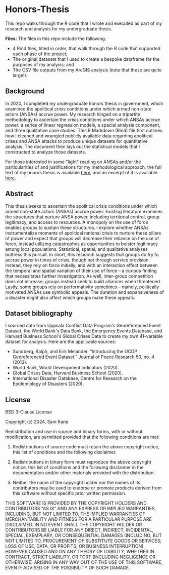 # Honors-Thesis
This repo walks through the R code that I wrote and executed as part of my research and analysis for my undergraduate thesis.

**Files:**
The files in this repo include the following:

* 4 Rmd files, titled in order, that walk through the R code that supported each phase of the project;
* The original datasets that I used to create a bespoke dataframe for the purposes of my analysis; and
* The CSV file outputs from my ArcGIS analysis (note that these are quite large!).

## Background
In 2020, I completed my undergraduate honors thesis in government, which examined the apolitical crisis conditions under which armed non-state actors (ANSAs) accrue power. My research hinged on a tripartite methodology to ascertain the crisis conditions under which ANSAs accrue power: a series of linear regression models, a spacial analysis component, and three qualitative case studies. This R Markdown (Rmd) file first outlines how I cleaned and wrangled publicly available data regarding apolitical crises and ANSA attacks to produce unique datasets for quantitative analysis. The document then lays out the statistical models that I constructed to analyze those datasets.

For those interested in some "light" reading on ANSAs and/or the particularities of and justifications for my methodological approach, the full text of my honors thesis is available [here](https://github.com/samkanej/Honors-Thesis/blob/46237e07e037c2af32838b8116078ecc7a9a8fea/Kane_Honors%20Thesis.pdf), and an excerpt of it is available [here](https://github.com/samkanej/Honors-Thesis/blob/d213e2a38b4f604d53a10674be249ac7860d6db2/Kane_Writing%20Sample_%20ANSA%20Power%20Accrual%20Mechanisms.pdf).

## Abstract
This thesis seeks to ascertain the apolitical crisis conditions under which armed non-state actors (ANSAs) accrue power. Existing literature examines the structures that nurture ANSA power, including territorial control, group legitimacy, and access to resources. A monopoly on the use of force enables groups to sustain these structures. I explore whether ANSAs instrumentalize moments of apolitical national crisis to nurture these pillars of power and expect that groups will decrease their reliance on the use of force, instead utilizing catastrophes as opportunities to bolster legitimacy among local populations. Statistical, spatial, and qualitative analyses buttress this pursuit. In short, this research suggests that groups do try to accrue power in times of crisis, though not through service provision. Instead, they rely on force initially, and with an interaction effect between the temporal and spatial variation of their use of force – a curious finding that necessitates further investigation. As well, inter-group competition does not increase; groups instead seek to build alliances when threatened. Lastly, some groups rely on performativity sometimes – namely, politically motivated ANSAs use symbolic appeals. The duration and expansiveness of a disaster might also affect which groups make these appeals.

## Dataset bibliography
I sourced data from Uppsala Conflict Data Program's Georeferenced Event Dataset, the World Bank's Data Bank, the Emergency Events Database, and Harvard Business School's Global Crises Data to create my own 41-variable dataset for analysis. Here are the applicable sources:
* Sundberg, Ralph, and Erik Melander. “Introducing the UCDP Georeferenced Event Dataset.” Journal of Peace Research 50, no. 4 (2013).
* World Bank, World Development Indicators (2020).
* Global Crises Data, Harvard Business School (2020).
* International Disaster Database, Centre for Research on the Epidemiology of Disasters (2020).

## License
BSD 3-Clause License

Copyright (c) 2024, Sam Kane

Redistribution and use in source and binary forms, with or without
modification, are permitted provided that the following conditions are met:

1. Redistributions of source code must retain the above copyright notice, this
   list of conditions and the following disclaimer.

2. Redistributions in binary form must reproduce the above copyright notice,
   this list of conditions and the following disclaimer in the documentation
   and/or other materials provided with the distribution.

3. Neither the name of the copyright holder nor the names of its
   contributors may be used to endorse or promote products derived from
   this software without specific prior written permission.

THIS SOFTWARE IS PROVIDED BY THE COPYRIGHT HOLDERS AND CONTRIBUTORS "AS IS"
AND ANY EXPRESS OR IMPLIED WARRANTIES, INCLUDING, BUT NOT LIMITED TO, THE
IMPLIED WARRANTIES OF MERCHANTABILITY AND FITNESS FOR A PARTICULAR PURPOSE ARE
DISCLAIMED. IN NO EVENT SHALL THE COPYRIGHT HOLDER OR CONTRIBUTORS BE LIABLE
FOR ANY DIRECT, INDIRECT, INCIDENTAL, SPECIAL, EXEMPLARY, OR CONSEQUENTIAL
DAMAGES (INCLUDING, BUT NOT LIMITED TO, PROCUREMENT OF SUBSTITUTE GOODS OR
SERVICES; LOSS OF USE, DATA, OR PROFITS; OR BUSINESS INTERRUPTION) HOWEVER
CAUSED AND ON ANY THEORY OF LIABILITY, WHETHER IN CONTRACT, STRICT LIABILITY,
OR TORT (INCLUDING NEGLIGENCE OR OTHERWISE) ARISING IN ANY WAY OUT OF THE USE
OF THIS SOFTWARE, EVEN IF ADVISED OF THE POSSIBILITY OF SUCH DAMAGE.
